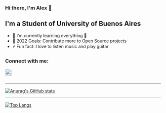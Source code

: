 ### Hi there, I'm Alex 👋

## I'm a Student of University of Buenos Aires

- 🌱 I’m currently learning everything 🤣
- 🥅 2022 Goals: Contribute more to Open Source projects
- ⚡ Fun fact: I love to listen music and play guitar

### Connect with me:

[<img align="left" alt="codeSTACKr | LinkedIn" width="22px" src="https://cdn.jsdelivr.net/npm/simple-icons@v3/icons/linkedin.svg" />][linkedin]

<br />
<br />

---

[![Anurag's GitHub stats](https://github-readme-stats.vercel.app/api?username=Alex1161&count_private=true&show_icons=true&theme=dark)](https://github.com/Alex1161/github-readme-stats)

---

[![Top Langs](https://github-readme-stats.vercel.app/api/top-langs/?username=Alex1161&layout=compact&count_private=true&show_icons=true&theme=dark)](https://github.com/Alex1161/github-readme-stats)


[linkedin]: https://linkedin.com/in/gabriel-alexander-arbieto-benites-1b534b208
